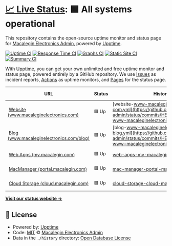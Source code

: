 # [📈 Live Status](https://status.macalegin.com): <!--live status--> **🟩 All systems operational**

This repository contains the open-source uptime monitor and status page for [Macalegin Electronics Admin](https://www.macaleginelectronics.com), powered by [Upptime](https://github.com/upptime/upptime).

[![Uptime CI](https://github.com/macalegin-admin/status/workflows/Uptime%20CI/badge.svg)](https://github.com/macalegin-admin/status/actions?query=workflow%3A%22Uptime+CI%22)
[![Response Time CI](https://github.com/macalegin-admin/status/workflows/Response%20Time%20CI/badge.svg)](https://github.com/macalegin-admin/status/actions?query=workflow%3A%22Response+Time+CI%22)
[![Graphs CI](https://github.com/macalegin-admin/status/workflows/Graphs%20CI/badge.svg)](https://github.com/macalegin-admin/status/actions?query=workflow%3A%22Graphs+CI%22)
[![Static Site CI](https://github.com/macalegin-admin/status/workflows/Static%20Site%20CI/badge.svg)](https://github.com/macalegin-admin/status/actions?query=workflow%3A%22Static+Site+CI%22)
[![Summary CI](https://github.com/macalegin-admin/status/workflows/Summary%20CI/badge.svg)](https://github.com/macalegin-admin/status/actions?query=workflow%3A%22Summary+CI%22)

With [Upptime](https://upptime.js.org), you can get your own unlimited and free uptime monitor and status page, powered entirely by a GitHub repository. We use [Issues](https://github.com/macalegin-admin/status/issues) as incident reports, [Actions](https://github.com/macalegin-admin/status/actions) as uptime monitors, and [Pages](https://status.macalegin.com) for the status page.

<!--start: status pages-->
<!-- This summary is generated by Upptime (https://github.com/upptime/upptime) -->
<!-- Do not edit this manually, your changes will be overwritten -->
<!-- prettier-ignore -->
| URL | Status | History | Response Time | Uptime |
| --- | ------ | ------- | ------------- | ------ |
| <img alt="" src="https://www.macaleginelectronics.com/favicon.ico" height="13"> [Website (www.macaleginelectronics.com)](https://www.macaleginelectronics.com) | 🟩 Up | [website-www-macaleginelectronics-com.yml](https://github.com/macalegin-admin/status/commits/HEAD/history/website-www-macaleginelectronics-com.yml) | <details><summary><img alt="Response time graph" src="./graphs/website-www-macaleginelectronics-com/response-time-week.png" height="20"> 403ms</summary><br><a href="https://status.macalegin.com/history/website-www-macaleginelectronics-com"><img alt="Response time 427" src="https://img.shields.io/endpoint?url=https%3A%2F%2Fraw.githubusercontent.com%2Fmacalegin-admin%2Fstatus%2FHEAD%2Fapi%2Fwebsite-www-macaleginelectronics-com%2Fresponse-time.json"></a><br><a href="https://status.macalegin.com/history/website-www-macaleginelectronics-com"><img alt="24-hour response time 402" src="https://img.shields.io/endpoint?url=https%3A%2F%2Fraw.githubusercontent.com%2Fmacalegin-admin%2Fstatus%2FHEAD%2Fapi%2Fwebsite-www-macaleginelectronics-com%2Fresponse-time-day.json"></a><br><a href="https://status.macalegin.com/history/website-www-macaleginelectronics-com"><img alt="7-day response time 403" src="https://img.shields.io/endpoint?url=https%3A%2F%2Fraw.githubusercontent.com%2Fmacalegin-admin%2Fstatus%2FHEAD%2Fapi%2Fwebsite-www-macaleginelectronics-com%2Fresponse-time-week.json"></a><br><a href="https://status.macalegin.com/history/website-www-macaleginelectronics-com"><img alt="30-day response time 427" src="https://img.shields.io/endpoint?url=https%3A%2F%2Fraw.githubusercontent.com%2Fmacalegin-admin%2Fstatus%2FHEAD%2Fapi%2Fwebsite-www-macaleginelectronics-com%2Fresponse-time-month.json"></a><br><a href="https://status.macalegin.com/history/website-www-macaleginelectronics-com"><img alt="1-year response time 427" src="https://img.shields.io/endpoint?url=https%3A%2F%2Fraw.githubusercontent.com%2Fmacalegin-admin%2Fstatus%2FHEAD%2Fapi%2Fwebsite-www-macaleginelectronics-com%2Fresponse-time-year.json"></a></details> | <details><summary><a href="https://status.macalegin.com/history/website-www-macaleginelectronics-com">100.00%</a></summary><a href="https://status.macalegin.com/history/website-www-macaleginelectronics-com"><img alt="All-time uptime 100.00%" src="https://img.shields.io/endpoint?url=https%3A%2F%2Fraw.githubusercontent.com%2Fmacalegin-admin%2Fstatus%2FHEAD%2Fapi%2Fwebsite-www-macaleginelectronics-com%2Fuptime.json"></a><br><a href="https://status.macalegin.com/history/website-www-macaleginelectronics-com"><img alt="24-hour uptime 100.00%" src="https://img.shields.io/endpoint?url=https%3A%2F%2Fraw.githubusercontent.com%2Fmacalegin-admin%2Fstatus%2FHEAD%2Fapi%2Fwebsite-www-macaleginelectronics-com%2Fuptime-day.json"></a><br><a href="https://status.macalegin.com/history/website-www-macaleginelectronics-com"><img alt="7-day uptime 100.00%" src="https://img.shields.io/endpoint?url=https%3A%2F%2Fraw.githubusercontent.com%2Fmacalegin-admin%2Fstatus%2FHEAD%2Fapi%2Fwebsite-www-macaleginelectronics-com%2Fuptime-week.json"></a><br><a href="https://status.macalegin.com/history/website-www-macaleginelectronics-com"><img alt="30-day uptime 100.00%" src="https://img.shields.io/endpoint?url=https%3A%2F%2Fraw.githubusercontent.com%2Fmacalegin-admin%2Fstatus%2FHEAD%2Fapi%2Fwebsite-www-macaleginelectronics-com%2Fuptime-month.json"></a><br><a href="https://status.macalegin.com/history/website-www-macaleginelectronics-com"><img alt="1-year uptime 100.00%" src="https://img.shields.io/endpoint?url=https%3A%2F%2Fraw.githubusercontent.com%2Fmacalegin-admin%2Fstatus%2FHEAD%2Fapi%2Fwebsite-www-macaleginelectronics-com%2Fuptime-year.json"></a></details>
| <img alt="" src="https://www.macaleginelectronics.com/favicon.ico" height="13"> [Blog (www.macaleginelectronics.com/blog)](https://www.macaleginelectronics.com/blog) | 🟩 Up | [blog-www-macaleginelectronics-com-blog.yml](https://github.com/macalegin-admin/status/commits/HEAD/history/blog-www-macaleginelectronics-com-blog.yml) | <details><summary><img alt="Response time graph" src="./graphs/blog-www-macaleginelectronics-com-blog/response-time-week.png" height="20"> 2115ms</summary><br><a href="https://status.macalegin.com/history/blog-www-macaleginelectronics-com-blog"><img alt="Response time 2210" src="https://img.shields.io/endpoint?url=https%3A%2F%2Fraw.githubusercontent.com%2Fmacalegin-admin%2Fstatus%2FHEAD%2Fapi%2Fblog-www-macaleginelectronics-com-blog%2Fresponse-time.json"></a><br><a href="https://status.macalegin.com/history/blog-www-macaleginelectronics-com-blog"><img alt="24-hour response time 1368" src="https://img.shields.io/endpoint?url=https%3A%2F%2Fraw.githubusercontent.com%2Fmacalegin-admin%2Fstatus%2FHEAD%2Fapi%2Fblog-www-macaleginelectronics-com-blog%2Fresponse-time-day.json"></a><br><a href="https://status.macalegin.com/history/blog-www-macaleginelectronics-com-blog"><img alt="7-day response time 2115" src="https://img.shields.io/endpoint?url=https%3A%2F%2Fraw.githubusercontent.com%2Fmacalegin-admin%2Fstatus%2FHEAD%2Fapi%2Fblog-www-macaleginelectronics-com-blog%2Fresponse-time-week.json"></a><br><a href="https://status.macalegin.com/history/blog-www-macaleginelectronics-com-blog"><img alt="30-day response time 2210" src="https://img.shields.io/endpoint?url=https%3A%2F%2Fraw.githubusercontent.com%2Fmacalegin-admin%2Fstatus%2FHEAD%2Fapi%2Fblog-www-macaleginelectronics-com-blog%2Fresponse-time-month.json"></a><br><a href="https://status.macalegin.com/history/blog-www-macaleginelectronics-com-blog"><img alt="1-year response time 2210" src="https://img.shields.io/endpoint?url=https%3A%2F%2Fraw.githubusercontent.com%2Fmacalegin-admin%2Fstatus%2FHEAD%2Fapi%2Fblog-www-macaleginelectronics-com-blog%2Fresponse-time-year.json"></a></details> | <details><summary><a href="https://status.macalegin.com/history/blog-www-macaleginelectronics-com-blog">100.00%</a></summary><a href="https://status.macalegin.com/history/blog-www-macaleginelectronics-com-blog"><img alt="All-time uptime 100.00%" src="https://img.shields.io/endpoint?url=https%3A%2F%2Fraw.githubusercontent.com%2Fmacalegin-admin%2Fstatus%2FHEAD%2Fapi%2Fblog-www-macaleginelectronics-com-blog%2Fuptime.json"></a><br><a href="https://status.macalegin.com/history/blog-www-macaleginelectronics-com-blog"><img alt="24-hour uptime 100.00%" src="https://img.shields.io/endpoint?url=https%3A%2F%2Fraw.githubusercontent.com%2Fmacalegin-admin%2Fstatus%2FHEAD%2Fapi%2Fblog-www-macaleginelectronics-com-blog%2Fuptime-day.json"></a><br><a href="https://status.macalegin.com/history/blog-www-macaleginelectronics-com-blog"><img alt="7-day uptime 100.00%" src="https://img.shields.io/endpoint?url=https%3A%2F%2Fraw.githubusercontent.com%2Fmacalegin-admin%2Fstatus%2FHEAD%2Fapi%2Fblog-www-macaleginelectronics-com-blog%2Fuptime-week.json"></a><br><a href="https://status.macalegin.com/history/blog-www-macaleginelectronics-com-blog"><img alt="30-day uptime 100.00%" src="https://img.shields.io/endpoint?url=https%3A%2F%2Fraw.githubusercontent.com%2Fmacalegin-admin%2Fstatus%2FHEAD%2Fapi%2Fblog-www-macaleginelectronics-com-blog%2Fuptime-month.json"></a><br><a href="https://status.macalegin.com/history/blog-www-macaleginelectronics-com-blog"><img alt="1-year uptime 100.00%" src="https://img.shields.io/endpoint?url=https%3A%2F%2Fraw.githubusercontent.com%2Fmacalegin-admin%2Fstatus%2FHEAD%2Fapi%2Fblog-www-macaleginelectronics-com-blog%2Fuptime-year.json"></a></details>
| <img alt="" src="https://www.macaleginelectronics.com/favicon.ico" height="13"> [Web Apps (my.macalegin.com)](https://my.macalegin.com) | 🟩 Up | [web-apps-my-macalegin-com.yml](https://github.com/macalegin-admin/status/commits/HEAD/history/web-apps-my-macalegin-com.yml) | <details><summary><img alt="Response time graph" src="./graphs/web-apps-my-macalegin-com/response-time-week.png" height="20"> 280ms</summary><br><a href="https://status.macalegin.com/history/web-apps-my-macalegin-com"><img alt="Response time 275" src="https://img.shields.io/endpoint?url=https%3A%2F%2Fraw.githubusercontent.com%2Fmacalegin-admin%2Fstatus%2FHEAD%2Fapi%2Fweb-apps-my-macalegin-com%2Fresponse-time.json"></a><br><a href="https://status.macalegin.com/history/web-apps-my-macalegin-com"><img alt="24-hour response time 327" src="https://img.shields.io/endpoint?url=https%3A%2F%2Fraw.githubusercontent.com%2Fmacalegin-admin%2Fstatus%2FHEAD%2Fapi%2Fweb-apps-my-macalegin-com%2Fresponse-time-day.json"></a><br><a href="https://status.macalegin.com/history/web-apps-my-macalegin-com"><img alt="7-day response time 280" src="https://img.shields.io/endpoint?url=https%3A%2F%2Fraw.githubusercontent.com%2Fmacalegin-admin%2Fstatus%2FHEAD%2Fapi%2Fweb-apps-my-macalegin-com%2Fresponse-time-week.json"></a><br><a href="https://status.macalegin.com/history/web-apps-my-macalegin-com"><img alt="30-day response time 275" src="https://img.shields.io/endpoint?url=https%3A%2F%2Fraw.githubusercontent.com%2Fmacalegin-admin%2Fstatus%2FHEAD%2Fapi%2Fweb-apps-my-macalegin-com%2Fresponse-time-month.json"></a><br><a href="https://status.macalegin.com/history/web-apps-my-macalegin-com"><img alt="1-year response time 275" src="https://img.shields.io/endpoint?url=https%3A%2F%2Fraw.githubusercontent.com%2Fmacalegin-admin%2Fstatus%2FHEAD%2Fapi%2Fweb-apps-my-macalegin-com%2Fresponse-time-year.json"></a></details> | <details><summary><a href="https://status.macalegin.com/history/web-apps-my-macalegin-com">99.91%</a></summary><a href="https://status.macalegin.com/history/web-apps-my-macalegin-com"><img alt="All-time uptime 99.97%" src="https://img.shields.io/endpoint?url=https%3A%2F%2Fraw.githubusercontent.com%2Fmacalegin-admin%2Fstatus%2FHEAD%2Fapi%2Fweb-apps-my-macalegin-com%2Fuptime.json"></a><br><a href="https://status.macalegin.com/history/web-apps-my-macalegin-com"><img alt="24-hour uptime 100.00%" src="https://img.shields.io/endpoint?url=https%3A%2F%2Fraw.githubusercontent.com%2Fmacalegin-admin%2Fstatus%2FHEAD%2Fapi%2Fweb-apps-my-macalegin-com%2Fuptime-day.json"></a><br><a href="https://status.macalegin.com/history/web-apps-my-macalegin-com"><img alt="7-day uptime 99.91%" src="https://img.shields.io/endpoint?url=https%3A%2F%2Fraw.githubusercontent.com%2Fmacalegin-admin%2Fstatus%2FHEAD%2Fapi%2Fweb-apps-my-macalegin-com%2Fuptime-week.json"></a><br><a href="https://status.macalegin.com/history/web-apps-my-macalegin-com"><img alt="30-day uptime 99.97%" src="https://img.shields.io/endpoint?url=https%3A%2F%2Fraw.githubusercontent.com%2Fmacalegin-admin%2Fstatus%2FHEAD%2Fapi%2Fweb-apps-my-macalegin-com%2Fuptime-month.json"></a><br><a href="https://status.macalegin.com/history/web-apps-my-macalegin-com"><img alt="1-year uptime 99.97%" src="https://img.shields.io/endpoint?url=https%3A%2F%2Fraw.githubusercontent.com%2Fmacalegin-admin%2Fstatus%2FHEAD%2Fapi%2Fweb-apps-my-macalegin-com%2Fuptime-year.json"></a></details>
| <img alt="" src="https://www.macaleginelectronics.com/favicon.ico" height="13"> [MacManager (portal.macalegin.com)](https://portal.macalegin.com) | 🟩 Up | [mac-manager-portal-macalegin-com.yml](https://github.com/macalegin-admin/status/commits/HEAD/history/mac-manager-portal-macalegin-com.yml) | <details><summary><img alt="Response time graph" src="./graphs/mac-manager-portal-macalegin-com/response-time-week.png" height="20"> 220ms</summary><br><a href="https://status.macalegin.com/history/mac-manager-portal-macalegin-com"><img alt="Response time 216" src="https://img.shields.io/endpoint?url=https%3A%2F%2Fraw.githubusercontent.com%2Fmacalegin-admin%2Fstatus%2FHEAD%2Fapi%2Fmac-manager-portal-macalegin-com%2Fresponse-time.json"></a><br><a href="https://status.macalegin.com/history/mac-manager-portal-macalegin-com"><img alt="24-hour response time 265" src="https://img.shields.io/endpoint?url=https%3A%2F%2Fraw.githubusercontent.com%2Fmacalegin-admin%2Fstatus%2FHEAD%2Fapi%2Fmac-manager-portal-macalegin-com%2Fresponse-time-day.json"></a><br><a href="https://status.macalegin.com/history/mac-manager-portal-macalegin-com"><img alt="7-day response time 220" src="https://img.shields.io/endpoint?url=https%3A%2F%2Fraw.githubusercontent.com%2Fmacalegin-admin%2Fstatus%2FHEAD%2Fapi%2Fmac-manager-portal-macalegin-com%2Fresponse-time-week.json"></a><br><a href="https://status.macalegin.com/history/mac-manager-portal-macalegin-com"><img alt="30-day response time 216" src="https://img.shields.io/endpoint?url=https%3A%2F%2Fraw.githubusercontent.com%2Fmacalegin-admin%2Fstatus%2FHEAD%2Fapi%2Fmac-manager-portal-macalegin-com%2Fresponse-time-month.json"></a><br><a href="https://status.macalegin.com/history/mac-manager-portal-macalegin-com"><img alt="1-year response time 216" src="https://img.shields.io/endpoint?url=https%3A%2F%2Fraw.githubusercontent.com%2Fmacalegin-admin%2Fstatus%2FHEAD%2Fapi%2Fmac-manager-portal-macalegin-com%2Fresponse-time-year.json"></a></details> | <details><summary><a href="https://status.macalegin.com/history/mac-manager-portal-macalegin-com">100.00%</a></summary><a href="https://status.macalegin.com/history/mac-manager-portal-macalegin-com"><img alt="All-time uptime 99.97%" src="https://img.shields.io/endpoint?url=https%3A%2F%2Fraw.githubusercontent.com%2Fmacalegin-admin%2Fstatus%2FHEAD%2Fapi%2Fmac-manager-portal-macalegin-com%2Fuptime.json"></a><br><a href="https://status.macalegin.com/history/mac-manager-portal-macalegin-com"><img alt="24-hour uptime 100.00%" src="https://img.shields.io/endpoint?url=https%3A%2F%2Fraw.githubusercontent.com%2Fmacalegin-admin%2Fstatus%2FHEAD%2Fapi%2Fmac-manager-portal-macalegin-com%2Fuptime-day.json"></a><br><a href="https://status.macalegin.com/history/mac-manager-portal-macalegin-com"><img alt="7-day uptime 100.00%" src="https://img.shields.io/endpoint?url=https%3A%2F%2Fraw.githubusercontent.com%2Fmacalegin-admin%2Fstatus%2FHEAD%2Fapi%2Fmac-manager-portal-macalegin-com%2Fuptime-week.json"></a><br><a href="https://status.macalegin.com/history/mac-manager-portal-macalegin-com"><img alt="30-day uptime 99.97%" src="https://img.shields.io/endpoint?url=https%3A%2F%2Fraw.githubusercontent.com%2Fmacalegin-admin%2Fstatus%2FHEAD%2Fapi%2Fmac-manager-portal-macalegin-com%2Fuptime-month.json"></a><br><a href="https://status.macalegin.com/history/mac-manager-portal-macalegin-com"><img alt="1-year uptime 99.97%" src="https://img.shields.io/endpoint?url=https%3A%2F%2Fraw.githubusercontent.com%2Fmacalegin-admin%2Fstatus%2FHEAD%2Fapi%2Fmac-manager-portal-macalegin-com%2Fuptime-year.json"></a></details>
| <img alt="" src="https://icons.duckduckgo.com/ip3/cloud.macalegin.com.ico" height="13"> [Cloud Storage (cloud.macalegin.com)](https://cloud.macalegin.com) | 🟩 Up | [cloud-storage-cloud-macalegin-com.yml](https://github.com/macalegin-admin/status/commits/HEAD/history/cloud-storage-cloud-macalegin-com.yml) | <details><summary><img alt="Response time graph" src="./graphs/cloud-storage-cloud-macalegin-com/response-time-week.png" height="20"> 503ms</summary><br><a href="https://status.macalegin.com/history/cloud-storage-cloud-macalegin-com"><img alt="Response time 681" src="https://img.shields.io/endpoint?url=https%3A%2F%2Fraw.githubusercontent.com%2Fmacalegin-admin%2Fstatus%2FHEAD%2Fapi%2Fcloud-storage-cloud-macalegin-com%2Fresponse-time.json"></a><br><a href="https://status.macalegin.com/history/cloud-storage-cloud-macalegin-com"><img alt="24-hour response time 586" src="https://img.shields.io/endpoint?url=https%3A%2F%2Fraw.githubusercontent.com%2Fmacalegin-admin%2Fstatus%2FHEAD%2Fapi%2Fcloud-storage-cloud-macalegin-com%2Fresponse-time-day.json"></a><br><a href="https://status.macalegin.com/history/cloud-storage-cloud-macalegin-com"><img alt="7-day response time 503" src="https://img.shields.io/endpoint?url=https%3A%2F%2Fraw.githubusercontent.com%2Fmacalegin-admin%2Fstatus%2FHEAD%2Fapi%2Fcloud-storage-cloud-macalegin-com%2Fresponse-time-week.json"></a><br><a href="https://status.macalegin.com/history/cloud-storage-cloud-macalegin-com"><img alt="30-day response time 681" src="https://img.shields.io/endpoint?url=https%3A%2F%2Fraw.githubusercontent.com%2Fmacalegin-admin%2Fstatus%2FHEAD%2Fapi%2Fcloud-storage-cloud-macalegin-com%2Fresponse-time-month.json"></a><br><a href="https://status.macalegin.com/history/cloud-storage-cloud-macalegin-com"><img alt="1-year response time 681" src="https://img.shields.io/endpoint?url=https%3A%2F%2Fraw.githubusercontent.com%2Fmacalegin-admin%2Fstatus%2FHEAD%2Fapi%2Fcloud-storage-cloud-macalegin-com%2Fresponse-time-year.json"></a></details> | <details><summary><a href="https://status.macalegin.com/history/cloud-storage-cloud-macalegin-com">100.00%</a></summary><a href="https://status.macalegin.com/history/cloud-storage-cloud-macalegin-com"><img alt="All-time uptime 99.91%" src="https://img.shields.io/endpoint?url=https%3A%2F%2Fraw.githubusercontent.com%2Fmacalegin-admin%2Fstatus%2FHEAD%2Fapi%2Fcloud-storage-cloud-macalegin-com%2Fuptime.json"></a><br><a href="https://status.macalegin.com/history/cloud-storage-cloud-macalegin-com"><img alt="24-hour uptime 100.00%" src="https://img.shields.io/endpoint?url=https%3A%2F%2Fraw.githubusercontent.com%2Fmacalegin-admin%2Fstatus%2FHEAD%2Fapi%2Fcloud-storage-cloud-macalegin-com%2Fuptime-day.json"></a><br><a href="https://status.macalegin.com/history/cloud-storage-cloud-macalegin-com"><img alt="7-day uptime 100.00%" src="https://img.shields.io/endpoint?url=https%3A%2F%2Fraw.githubusercontent.com%2Fmacalegin-admin%2Fstatus%2FHEAD%2Fapi%2Fcloud-storage-cloud-macalegin-com%2Fuptime-week.json"></a><br><a href="https://status.macalegin.com/history/cloud-storage-cloud-macalegin-com"><img alt="30-day uptime 99.91%" src="https://img.shields.io/endpoint?url=https%3A%2F%2Fraw.githubusercontent.com%2Fmacalegin-admin%2Fstatus%2FHEAD%2Fapi%2Fcloud-storage-cloud-macalegin-com%2Fuptime-month.json"></a><br><a href="https://status.macalegin.com/history/cloud-storage-cloud-macalegin-com"><img alt="1-year uptime 99.91%" src="https://img.shields.io/endpoint?url=https%3A%2F%2Fraw.githubusercontent.com%2Fmacalegin-admin%2Fstatus%2FHEAD%2Fapi%2Fcloud-storage-cloud-macalegin-com%2Fuptime-year.json"></a></details>

<!--end: status pages-->

[**Visit our status website →**](https://status.macalegin.com)

## 📄 License

- Powered by: [Upptime](https://github.com/upptime/upptime)
- Code: [MIT](./LICENSE) © [Macalegin Electronics Admin](https://www.macaleginelectronics.com)
- Data in the `./history` directory: [Open Database License](https://opendatacommons.org/licenses/odbl/1-0/)
